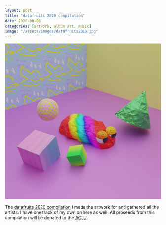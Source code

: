 ```yaml
---
layout: post
title: "datafruits 2020 compilation"
date: 2020-08-06
categories: [artwork, album art, music]
image: "/assets/images/datafruits2020.jpg"
---
```


<img src="/assets/images/datafruits2020.jpg" >

The <a href="https://datafruits.bandcamp.com/album/2020">datafruits 2020 compilation</a> I made the artwork for and gathered all the artists. I have one track of my own on here as well.
All proceeds from this compilation will be donated to the <a href="https://www.aclu.org/">ACLU</a>.


